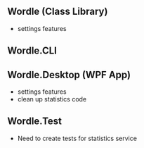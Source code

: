 ## Wordle (Class Library)
- settings features

## Wordle.CLI

## Wordle.Desktop (WPF App)
- settings features
- clean up statistics code

## Wordle.Test
- Need to create tests for statistics service